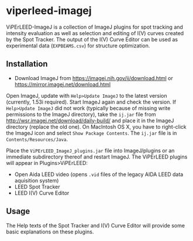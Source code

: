 # viperleed-imagej

ViPErLEED-ImageJ is a collection of ImageJ plugins for spot tracking and intensity evaluation as well as selection and editing of I(V) curves created by the Spot Tracker.
The output of the I(V) Curve Editor can be used as experimental data (`EXPBEAMS.csv`) for structure optimization.

## Installation
- Download ImageJ from
  https://imagej.nih.gov/ij/download.html  or
  https://mirror.imagej.net/download.html

Open ImageJ, update with `Help>Update ImageJ` to the latest version (currently, 1.53i required). Start ImageJ again and check the version.
If `Help>Update ImageJ` did not work (typically because of missing write permissions to the ImageJ directory), take the `ij.jar` file from
  http://wsr.imagej.net/download/daily-build/
and place it in the ImageJ directory (replace the old one). On MacIntosh OS X, you have to right-click the ImageJ icon and select `Show Package Contents`. The `ij.jar` file is in `Contents/Resources/Java`.

Place the `ViPErLEED_ImageJ_plugins.jar` file into ImageJ/plugins or an immediate subdirectory thereof and restart ImageJ.
The ViPErLEED plugins will appear in Plugins>ViPErLEED:
- Open Aida LEED video (opens `.vid` files of the legacy AIDA LEED data aquisition system)
- LEED Spot Tracker
- LEED I(V) Curve Editor

## Usage
The Help texts of the Spot Tracker and I(V) Curve Editor will provide some basic explanations on these plugins.

